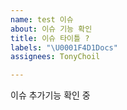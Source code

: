 ```yaml
---
name: test 이슈
about: 이슈 기능 확인
title: 이슈 타이틀 ?
labels: "\U0001F4D1Docs"
assignees: TonyChoil

---
```


이슈 추가기능 확인 중
